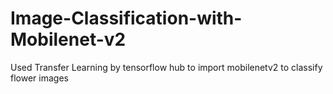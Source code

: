 # Image-Classification-with-Mobilenet-v2
Used Transfer Learning by tensorflow hub to import mobilenetv2 to classify flower images
